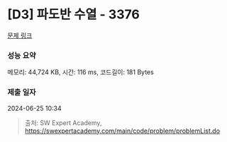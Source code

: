 # [D3] 파도반 수열 - 3376 

[문제 링크](https://swexpertacademy.com/main/code/problem/problemDetail.do?contestProbId=AWD3Y27q3QIDFAUZ) 

### 성능 요약

메모리: 44,724 KB, 시간: 116 ms, 코드길이: 181 Bytes

### 제출 일자

2024-06-25 10:34



> 출처: SW Expert Academy, https://swexpertacademy.com/main/code/problem/problemList.do